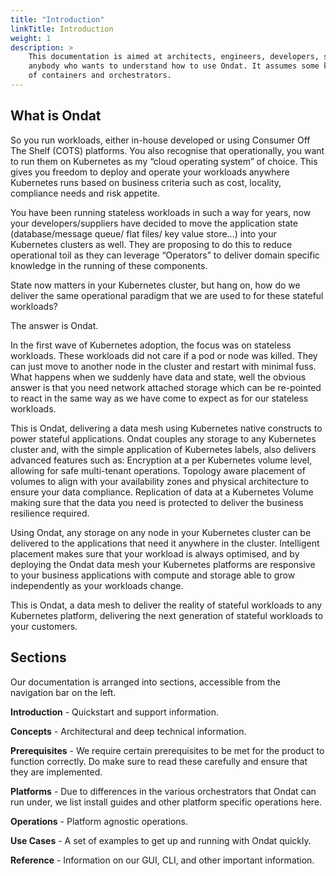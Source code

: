 ```yaml
---
title: "Introduction"
linkTitle: Introduction
weight: 1
description: >
    This documentation is aimed at architects, engineers, developers, sysadmins and
    anybody who wants to understand how to use Ondat. It assumes some knowledge
    of containers and orchestrators.
---
```


## What is Ondat

So you run workloads, either in-house developed or using Consumer Off The Shelf (COTS) platforms. You also recognise that operationally, you want to run them on Kubernetes as my “cloud operating system” of choice. This gives you freedom to deploy and operate your workloads anywhere Kubernetes runs based on business criteria such as cost, locality, compliance needs and risk appetite.

You have been running stateless workloads in such a way for years, now your developers/suppliers have decided to move the application state (database/message queue/ flat files/ key value store…) into your Kubernetes clusters as well. They are proposing to do this to reduce operational toil as they can leverage “Operators” to deliver domain specific knowledge in the running of these components. 

State now matters in your Kubernetes cluster, but hang on, how do we deliver the same operational paradigm that we are used to for these stateful workloads? 

The answer is Ondat.

In the first wave of Kubernetes adoption, the focus was on stateless workloads. These workloads did not care if a pod or node was killed. They can just move to another node in the cluster and restart with minimal fuss.
What happens when we suddenly have data and state, well the obvious answer is that you need network attached storage which can be re-pointed to react in the same way as we have come to expect as for our stateless workloads.

This is Ondat, delivering a data mesh using Kubernetes native constructs to power stateful applications. Ondat couples any storage to any Kubernetes cluster and, with the simple application of Kubernetes labels, also delivers advanced features such as:
Encryption at a per Kubernetes volume level, allowing for safe multi-tenant operations.
Topology aware placement of volumes to align with your availability zones and physical architecture to ensure your data compliance.
Replication of data at a Kubernetes Volume making sure that the data you need is protected to deliver the business resilience required.

Using Ondat, any storage on any node in your Kubernetes cluster can be delivered to the applications that need it anywhere in the cluster. Intelligent placement makes sure that your workload is always optimised, and by deploying the Ondat data mesh your Kubernetes platforms are responsive to your business applications with compute and storage able to grow independently as your workloads change.

This is Ondat, a data mesh to deliver the reality of stateful workloads to any Kubernetes platform, delivering the next generation of stateful workloads to your customers.

## Sections

Our documentation is arranged into sections, accessible from the navigation bar
on the left.

**Introduction** - Quickstart and support information.

**Concepts** - Architectural and deep technical information.

**Prerequisites** - We require certain prerequisites to be met for the product to function
correctly. Do make sure to read these carefully and ensure that they are implemented.

**Platforms** - Due to differences in the various orchestrators that Ondat can run under,
we list install guides and other platform specific operations here.

**Operations** - Platform agnostic operations.

**Use Cases** - A set of examples to get up and running with Ondat quickly.

**Reference** - Information on our GUI, CLI, and other important information.
